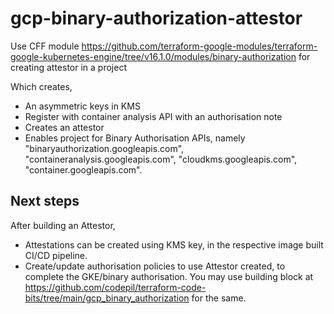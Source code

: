 # gcp-binary-authorization-attestor

Use CFF module https://github.com/terraform-google-modules/terraform-google-kubernetes-engine/tree/v16.1.0/modules/binary-authorization for creating attestor in a project

Which creates,
* An asymmetric keys in KMS
* Register with container analysis API with an authorisation note
* Creates an attestor
* Enables project for Binary Authorisation APIs, namely "binaryauthorization.googleapis.com", "containeranalysis.googleapis.com", "cloudkms.googleapis.com", "container.googleapis.com".


## Next steps
After building an Attestor, 
* Attestations can be created using KMS key, in the respective image built CI/CD pipeline.
* Create/update authorisation policies to use Attestor created, to complete the GKE/binary authorisation. You may use building block at https://github.com/codepil/terraform-code-bits/tree/main/gcp_binary_authorization for the same.


